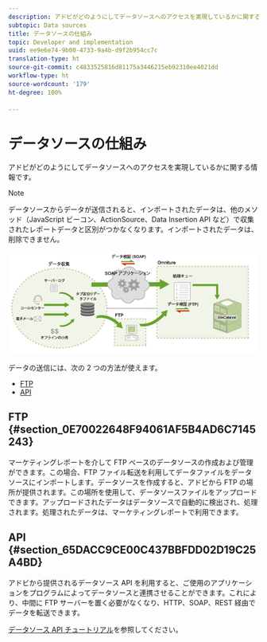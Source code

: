 ```yaml
---
description: アドビがどのようにしてデータソースへのアクセスを実現しているかに関する情報です。
subtopic: Data sources
title: データソースの仕組み
topic: Developer and implementation
uuid: ee9e6e74-9b00-4733-9a4b-d9f2b954cc7c
translation-type: ht
source-git-commit: c4833525816d81175a3446215eb92310ee4021dd
workflow-type: ht
source-wordcount: '179'
ht-degree: 100%

---
```



# データソースの仕組み

アドビがどのようにしてデータソースへのアクセスを実現しているかに関する情報です。

>[!NOTE]
>
>データソースからデータが送信されると、インポートされたデータは、他のメソッド（JavaScript ビーコン、ActionSource、Data Insertion API など）で収集されたレポートデータと区別がつかなくなります。インポートされたデータは、削除できません。

![](assets/data_sources_overview.png)

データの送信には、次の 2 つの方法が使えます。

* [FTP](/help/import/c-data-sources/datasrc-how-data-sources-works.md#section_0E70022648F94061AF5B4AD6C7145243)
* [API](/help/import/c-data-sources/datasrc-how-data-sources-works.md#section_65DACC9CE00C437BBFDD02D19C25A4BD)

## FTP {#section_0E70022648F94061AF5B4AD6C7145243}

マーケティングレポートを介して FTP ベースのデータソースの作成および管理ができます。この場合、FTP ファイル転送を利用してデータファイルをデータソースにインポートします。データソースを作成すると、アドビから FTP の場所が提供されます。この場所を使用して、データソースファイルをアップロードできます。アップロードされたデータはデータソースで自動的に検出され、処理されます。処理されたデータは、マーケティングレポートで利用できます。

## API {#section_65DACC9CE00C437BBFDD02D19C25A4BD}

アドビから提供されるデータソース API を利用すると、ご使用のアプリケーションをプログラムによってデータソースと連携させることができます。これにより、中間に FTP サーバーを置く必要がなくなり、HTTP、SOAP、REST 経由でデータを転送できます。

[データソース API チュートリアル](https://github.com/AdobeDocs/analytics-1.4-apis/tree/master/docs/data-sources-api)を参照してください。
